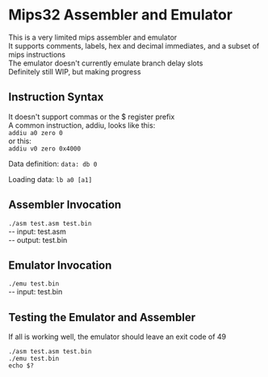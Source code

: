 # Mips32 Assembler and Emulator
This is a very limited mips assembler and emulator  
It supports comments, labels, hex and decimal immediates, and a subset of mips instructions  
The emulator doesn't currently emulate branch delay slots  
Definitely still WIP, but making progress  

## Instruction Syntax
It doesn't support commas or the $ register prefix  
A common instruction, addiu, looks like this:  
```addiu a0 zero 0```  
or this:  
```addiu v0 zero 0x4000```  

Data definition:
```data: db 0```

Loading data:
```lb a0 [a1]```

## Assembler Invocation
```./asm test.asm test.bin```  
-- input: test.asm  
-- output: test.bin  

## Emulator Invocation
```./emu test.bin```  
-- input: test.bin  

## Testing the Emulator and Assembler
If all is working well, the emulator should leave an exit code of 49  
```
./asm test.asm test.bin
./emu test.bin
echo $?
```
